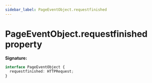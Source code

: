 ```yaml
---
sidebar_label: PageEventObject.requestfinished
---
```


# PageEventObject.requestfinished property

**Signature:**

```typescript
interface PageEventObject {
  requestfinished: HTTPRequest;
}
```
